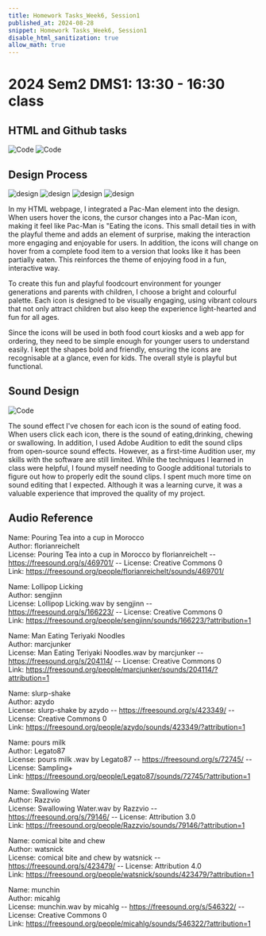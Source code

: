 ```yaml
---
title: Homework Tasks_Week6, Session1
published_at: 2024-08-28
snippet: Homework Tasks_Week6, Session1
disable_html_sanitization: true
allow_math: true
---
```

#  2024 Sem2 DMS1: 13:30 - 16:30 class

## HTML and Github tasks ## 
![Code](code_6.jpg)
![Code](audio.jpg)

## Design Process ##
![design](code_8.jpg)
![design](pacman.jpg)
![design](pacman_1.jpg)
![design](design.jpg)


In my HTML webpage, I integrated a Pac-Man element into the design. When users hover the icons, the cursor changes into a Pac-Man icon, making it feel like Pac-Man is "Eating the icons. This small detail ties in with the playful theme and adds an element of surprise, making the interaction more engaging and enjoyable for users. In addition, the icons will change on hover from a complete food item to a version that looks like it has been partially eaten. This reinforces the theme of enjoying food in a fun, interactive way. 

To create this fun and playful foodcourt environment for younger generations and parents with children, I choose a bright and colourful palette. Each icon is designed to be visually engaging, using vibrant colours that not only attract children but also keep the experience light-hearted and fun for all ages. 

Since the icons will be used in both food court kiosks and a web app for ordering, they need to be simple enough for younger users to understand easily. I kept the shapes bold and friendly, ensuring the icons are recognisable at a glance, even for kids. The overall style is playful but functional. 

## Sound Design ##

![Code](soundDesign.jpg)

The sound effect I've chosen for each icon is the sound of eating food. When users click each icon, there is the sound of eating,drinking, chewing or swallowing. In addition, I used Adobe Audition to edit the sound clips from open-source sound effects. However, as a first-time Audition user, my skills with the software are still limited. While the techniques I learned in class were helpful, I found myself needing to Google additional tutorials to figure out how to properly edit the sound clips. I spent much more time on sound editing that I expected. Although it was a learning curve, it was a valuable experience that improved the quality of my project. 

## Audio Reference ## 

 Name: Pouring Tea into a cup in Morocco  <br>
 Author:  florianreichelt  <br>
 License: Pouring Tea into a cup in Morocco by florianreichelt -- https://freesound.org/s/469701/ -- License: Creative Commons 0 <br>
 Link: https://freesound.org/people/florianreichelt/sounds/469701/  <br>


Name: Lollipop Licking <br>
Author: sengjinn   <br>
License: Lollipop Licking.wav by sengjinn -- https://freesound.org/s/166223/ -- License: Creative Commons 0  <br>
Link: https://freesound.org/people/sengjinn/sounds/166223/?attribution=1   <br>

Name: Man Eating Teriyaki Noodles <br>
Author: marcjunker   <br>
License: Man Eating Teriyaki Noodles.wav by marcjunker -- https://freesound.org/s/204114/ -- License: Creative Commons 0  <br>
Link: https://freesound.org/people/marcjunker/sounds/204114/?attribution=1   <br>

Name: slurp-shake  <br>
Author: azydo  <br>
License: slurp-shake by azydo -- https://freesound.org/s/423349/ -- License: Creative Commons 0 <br>
Link: https://freesound.org/people/azydo/sounds/423349/?attribution=1   <br>

Name: pours milk<br>
Author: Legato87   <br>
License: pours milk .wav by Legato87 -- https://freesound.org/s/72745/ -- License: Sampling+  <br>
Link: https://freesound.org/people/Legato87/sounds/72745/?attribution=1   <br>

Name: Swallowing Water <br>
Author: Razzvio  <br>
License: Swallowing Water.wav by Razzvio -- https://freesound.org/s/79146/ -- License: Attribution 3.0  <br>
Link: https://freesound.org/people/Razzvio/sounds/79146/?attribution=1  <br>

Name: comical bite and chew  <br>
Author: watsnick  <br>
License: comical bite and chew by watsnick -- https://freesound.org/s/423479/ -- License: Attribution 4.0  <br>
Link: https://freesound.org/people/watsnick/sounds/423479/?attribution=1  <br>

Name: munchin  <br>
Author: micahlg  <br>
License: munchin.wav by micahlg -- https://freesound.org/s/546322/ -- License: Creative Commons 0  <br>
Link: https://freesound.org/people/micahlg/sounds/546322/?attribution=1  <br>



